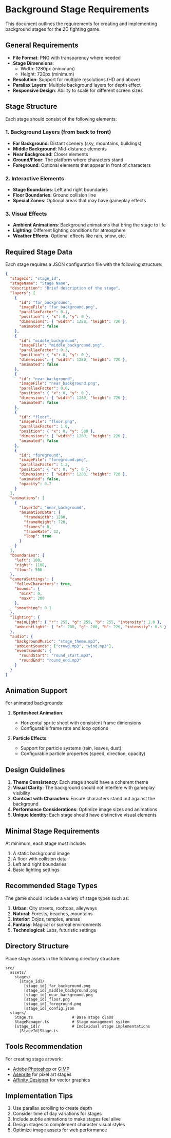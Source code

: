 # Background Stage Requirements

This document outlines the requirements for creating and implementing background stages for the 2D fighting game.

## General Requirements

- **File Format**: PNG with transparency where needed
- **Stage Dimensions**:
  - Width: 1280px (minimum)
  - Height: 720px (minimum)
- **Resolution**: Support for multiple resolutions (HD and above)
- **Parallax Layers**: Multiple background layers for depth effect
- **Responsive Design**: Ability to scale for different screen sizes

## Stage Structure

Each stage should consist of the following elements:

### 1. Background Layers (from back to front)

- **Far Background**: Distant scenery (sky, mountains, buildings)
- **Middle Background**: Mid-distance elements
- **Near Background**: Closer elements
- **Ground/Floor**: The platform where characters stand
- **Foreground**: Optional elements that appear in front of characters

### 2. Interactive Elements

- **Stage Boundaries**: Left and right boundaries
- **Floor Boundaries**: Ground collision line
- **Special Zones**: Optional areas that may have gameplay effects

### 3. Visual Effects

- **Ambient Animations**: Background animations that bring the stage to life
- **Lighting**: Different lighting conditions for atmosphere
- **Weather Effects**: Optional effects like rain, snow, etc.

## Required Stage Data

Each stage requires a JSON configuration file with the following structure:

```json
{
  "stageId": "stage_id",
  "stageName": "Stage Name",
  "description": "Brief description of the stage",
  "layers": [
    {
      "id": "far_background",
      "imageFile": "far_background.png",
      "parallaxFactor": 0.1,
      "position": { "x": 0, "y": 0 },
      "dimensions": { "width": 1280, "height": 720 },
      "animated": false
    },
    {
      "id": "middle_background",
      "imageFile": "middle_background.png",
      "parallaxFactor": 0.3,
      "position": { "x": 0, "y": 0 },
      "dimensions": { "width": 1280, "height": 720 },
      "animated": false
    },
    {
      "id": "near_background",
      "imageFile": "near_background.png",
      "parallaxFactor": 0.6,
      "position": { "x": 0, "y": 0 },
      "dimensions": { "width": 1280, "height": 720 },
      "animated": false
    },
    {
      "id": "floor",
      "imageFile": "floor.png",
      "parallaxFactor": 1.0,
      "position": { "x": 0, "y": 500 },
      "dimensions": { "width": 1280, "height": 220 },
      "animated": false
    },
    {
      "id": "foreground",
      "imageFile": "foreground.png",
      "parallaxFactor": 1.2,
      "position": { "x": 0, "y": 0 },
      "dimensions": { "width": 1280, "height": 720 },
      "animated": false,
      "opacity": 0.7
    }
  ],
  "animations": [
    {
      "layerId": "near_background",
      "animationData": {
        "frameWidth": 1280,
        "frameHeight": 720,
        "frames": 8,
        "frameRate": 12,
        "loop": true
      }
    }
  ],
  "boundaries": {
    "left": 100,
    "right": 1180,
    "floor": 500
  },
  "cameraSettings": {
    "followCharacters": true,
    "bounds": {
      "minX": 0,
      "maxX": 200
    },
    "smoothing": 0.1
  },
  "lighting": {
    "mainLight": { "r": 255, "g": 255, "b": 255, "intensity": 1.0 },
    "ambientLight": { "r": 200, "g": 200, "b": 220, "intensity": 0.3 }
  },
  "audio": {
    "backgroundMusic": "stage_theme.mp3",
    "ambientSounds": ["crowd.mp3", "wind.mp3"],
    "eventSounds": {
      "roundStart": "round_start.mp3",
      "roundEnd": "round_end.mp3"
    }
  }
}
```

## Animation Support

For animated backgrounds:

1. **Spritesheet Animation**:

   - Horizontal sprite sheet with consistent frame dimensions
   - Configurable frame rate and loop options

2. **Particle Effects**:
   - Support for particle systems (rain, leaves, dust)
   - Configurable particle properties (speed, direction, opacity)

## Design Guidelines

1. **Theme Consistency**: Each stage should have a coherent theme
2. **Visual Clarity**: The background should not interfere with gameplay visibility
3. **Contrast with Characters**: Ensure characters stand out against the background
4. **Performance Considerations**: Optimize image sizes and animations
5. **Unique Identity**: Each stage should have distinctive visual elements

## Minimal Stage Requirements

At minimum, each stage must include:

1. A static background image
2. A floor with collision data
3. Left and right boundaries
4. Basic lighting settings

## Recommended Stage Types

The game should include a variety of stage types such as:

1. **Urban**: City streets, rooftops, alleyways
2. **Natural**: Forests, beaches, mountains
3. **Interior**: Dojos, temples, arenas
4. **Fantasy**: Magical or surreal environments
5. **Technological**: Labs, futuristic settings

## Directory Structure

Place stage assets in the following directory structure:

```
src/
  assets/
    stages/
      [stage_id]/
        [stage_id]_far_background.png
        [stage_id]_middle_background.png
        [stage_id]_near_background.png
        [stage_id]_floor.png
        [stage_id]_foreground.png
        [stage_id]_config.json
  stages/
    Stage.ts                 # Base stage class
    StageManager.ts          # Stage management system
    [stage_id]/              # Individual stage implementations
      [StageId]Stage.ts
```

## Tools Recommendation

For creating stage artwork:

- [Adobe Photoshop](https://www.adobe.com/products/photoshop.html) or [GIMP](https://www.gimp.org/)
- [Aseprite](https://www.aseprite.org/) for pixel art stages
- [Affinity Designer](https://affinity.serif.com/designer/) for vector graphics

## Implementation Tips

1. Use parallax scrolling to create depth
2. Consider time of day variations for stages
3. Include subtle animations to make stages feel alive
4. Design stages to complement character visual styles
5. Optimize image assets for web performance
